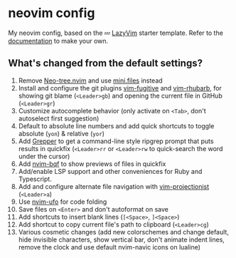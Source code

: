 # neovim config

My neovim config, based on the
💤 [LazyVim](https://github.com/LazyVim/LazyVim) starter template. Refer to
the [documentation](https://lazyvim.github.io/installation) to make your own.

## What's changed from the default settings?

1. Remove [Neo-tree.nvim](https://github.com/nvim-neo-tree/neo-tree.nvim) and
   use [mini.files](https://github.com/echasnovski/mini.nvim/blob/main/readmes/mini-files.md) instead
1. Install and configure the git plugins [vim-fugitive](https://github.com/tpope/vim-fugitive)
   and [vim-rhubarb](https://github.com/tpope/vim-rhubarb), for showing
   git blame (`<Leader>gb`) and opening the current file in GitHub (`<Leader>gr`)
1. Customize autocomplete behavior (only activate on `<Tab>`, don't autoselect first suggestion)
1. Default to absolute line numbers and add quick shortcuts to toggle
   absolute (`yon`) & relative (`yor`)
1. Add [Grepper](https://github.com/mhinz/vim-grepper) to get a command-line style ripgrep
   prompt that puts results in quickfix (`<Leader>rr` or `<Leader>rw` to quick-search the
   word under the cursor) 
1. Add [nvim-bqf](https://github.com/kevinhwang91/nvim-bqf) to show previews of files in quickfix
1. Add/enable LSP support and other conveniences for Ruby and Typescript.
1. Add and configure alternate file navigation with
   [vim-projectionist](https://github.com/tpope/vim-projectionist) (`<Leader>a`)
1. Use [nvim-ufo](https://github.com/kevinhwang91/nvim-ufo) for code folding
1. Save files on `<Enter>` and don't autoformat on save
1. Add shortcuts to insert blank lines (`[<Space>`, `]<Space>`) 
1. Add shortcut to copy current file's path to clipboard (`<Leader>cg`)
1. Various cosmetic changes (add new colorschemes and change default, hide invisible
   characters, show vertical bar, don't animate indent lines, remove the clock and use default
   nvim-navic icons on lualine)
